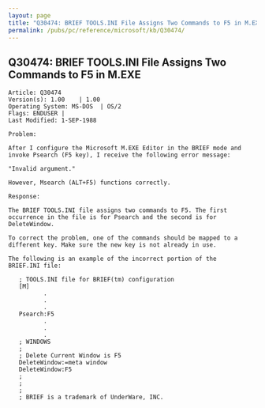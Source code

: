 ```yaml
---
layout: page
title: "Q30474: BRIEF TOOLS.INI File Assigns Two Commands to F5 in M.EXE"
permalink: /pubs/pc/reference/microsoft/kb/Q30474/
---
```


## Q30474: BRIEF TOOLS.INI File Assigns Two Commands to F5 in M.EXE

	Article: Q30474
	Version(s): 1.00    | 1.00
	Operating System: MS-DOS  | OS/2
	Flags: ENDUSER |
	Last Modified: 1-SEP-1988
	
	Problem:
	
	After I configure the Microsoft M.EXE Editor in the BRIEF mode and
	invoke Psearch (F5 key), I receive the following error message:
	
	"Invalid argument."
	
	However, Msearch (ALT+F5) functions correctly.
	
	Response:
	
	The BRIEF TOOLS.INI file assigns two commands to F5. The first
	occurrence in the file is for Psearch and the second is for
	DeleteWindow.
	
	To correct the problem, one of the commands should be mapped to a
	different key. Make sure the new key is not already in use.
	
	The following is an example of the incorrect portion of the
	BRIEF.INI file:
	
	   ; TOOLS.INI file for BRIEF(tm) configuration
	   [M]
	          .
	          .
	          .
	   Psearch:F5
	          .
	          .
	          .
	   ; WINDOWS
	   ;
	   ; Delete Current Window is F5
	   DeleteWindow:=meta window
	   DeleteWindow:F5
	   ;
	   ;
	   ;
	   ; BRIEF is a trademark of UnderWare, INC.
